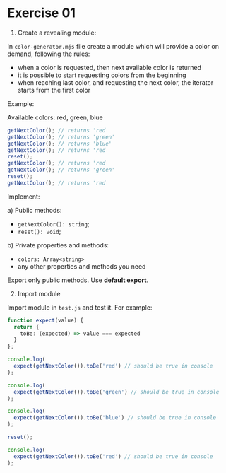 # Exercise 01

1) Create a revealing module:

In `color-generator.mjs` file create a module which will provide a color on demand, following the rules:
  - when a color is requested, then next available color is returned
  - it is possible to start requesting colors from the beginning
  - when reaching last color, and requesting the next color, the iterator starts from the first color

Example:

Available colors: red, green, blue

```ts
getNextColor(); // returns 'red'
getNextColor(); // returns 'green'
getNextColor(); // returns 'blue'
getNextColor(); // returns 'red'
reset();
getNextColor(); // returns 'red'
getNextColor(); // returns 'green'
reset();
getNextColor(); // returns 'red'
```

Implement:

a) Public methods:
  - `getNextColor(): string`;
  - `reset(): void`;

b) Private properties and methods:
  - `colors: Array<string>`
  - any other properties and methods you need

Export only public methods. Use **default export**.

2) Import module

Import module in `test.js` and test it. For example:

```ts
function expect(value) {
  return {
    toBe: (expected) => value === expected
  }
};

console.log(
  expect(getNextColor()).toBe('red') // should be true in console
);

console.log(
  expect(getNextColor()).toBe('green') // should be true in console
);

console.log(
  expect(getNextColor()).toBe('blue') // should be true in console
);

reset();

console.log(
  expect(getNextColor()).toBe('red') // should be true in console
);
```